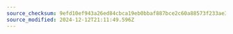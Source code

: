 ```yaml
---
source_checksum: 9efd10ef943a26ed84cbca19eb0bbaf887bce2c60a88573f233ae39991ef34c2
source_modified: 2024-12-12T21:11:49.596Z
---
```


